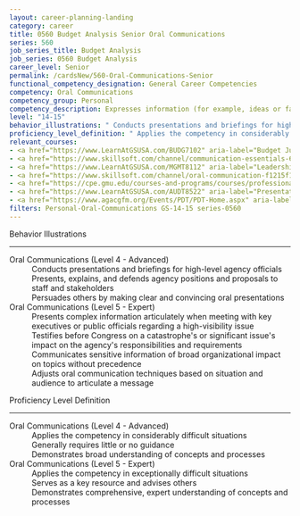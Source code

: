 ```yaml
---
layout: career-planning-landing
category: career
title: 0560 Budget Analysis Senior Oral Communications
series: 560
job_series_title: Budget Analysis
job_series: 0560 Budget Analysis
career_level: Senior
permalink: /cardsNew/560-Oral-Communications-Senior
functional_competency_designation: General Career Competencies
competency: Oral Communications
competency_group: Personal
competency_description: Expresses information (for example, ideas or facts) to individuals or groups effectively, taking into account the audience and nature of the information (for example, technical, sensitive, controversial); makes clear and convincing oral presentations; listens to others, attends to nonverbal cues, and responds appropriately.
level: "14-15"
behavior_illustrations: " Conducts presentations and briefings for high-level agency officials  Presents, explains, and defends agency positions and proposals to staff and stakeholders  Persuades others by making clear and convincing oral presentations ?  Presents complex information articulately when meeting with key executives or public officials regarding a high-visibility issue  Testifies before Congress on a catastrophe's or significant issue's impact on the agency's responsibilities and requirements  Communicates sensitive information of broad organizational impact on topics without precedence  Adjusts oral communication techniques based on situation and audience to articulate a message"
proficiency_level_definition: " Applies the competency in considerably difficult situations  Generally requires little or no guidance  Demonstrates broad understanding of concepts and processes ?  Applies the competency in exceptionally difficult situations  Serves as a key resource and advises others  Demonstrates comprehensive, expert understanding of concepts and processes"
relevant_courses: 
- <a href="https://www.LearnAtGSUSA.com/BUDG7102" aria-label="Budget Justification and Presentation (BUDG7102) - https://www.LearnAtGSUSA.com/BUDG7102">Budget Justification and Presentation (BUDG7102)</a>, Graduate School USA (GSUSA)
- <a href="https://www.skillsoft.com/channel/communication-essentials-62dc4420-e719-11e6-9835-f723b46a2688?cta=feds" aria-label="Communication Essentials Channel - https://www.skillsoft.com/channel/communication-essentials-62dc4420-e719-11e6-9835-f723b46a2688?cta=feds">Communication Essentials Channel</a>, Skillsoft
- <a href="https://www.LearnAtGSUSA.com/MGMT8112" aria-label="Leadership Communication (MGMT8112) - https://www.LearnAtGSUSA.com/MGMT8112">Leadership Communication (MGMT8112)</a>, Graduate School USA (GSUSA)
- <a href="https://www.skillsoft.com/channel/oral-communication-f1215f10-f91e-11e6-aad2-6b3c03be7fe8?cta=feds" aria-label="Oral Communications Channel - https://www.skillsoft.com/channel/oral-communication-f1215f10-f91e-11e6-aad2-6b3c03be7fe8?cta=feds">Oral Communications Channel</a>, Skillsoft
- <a href="https://cpe.gmu.edu/courses-and-programs/courses/professional-writing-speaking/pela-0606-communication-in-organizations.php" aria-label="PELA 0606 Communication in Organizations - https://cpe.gmu.edu/courses-and-programs/courses/professional-writing-speaking/pela-0606-communication-in-organizations.php">PELA 0606 Communication in Organizations</a>, George Mason University
- <a href="https://www.LearnAtGSUSA.com/AUDT8522" aria-label="Presentation and Briefing Skills for Auditors (AUDT8522) - https://www.LearnAtGSUSA.com/AUDT8522">Presentation and Briefing Skills for Auditors (AUDT8522)</a>, Graduate School USA (GSUSA)
- <a href="https://www.agacgfm.org/Events/PDT/PDT-Home.aspx" aria-label="Professional Development Training (PDT) - multi-competency training - https://www.agacgfm.org/Events/PDT/PDT-Home.aspx">Professional Development Training (PDT) - multi-competency training</a>, AGA
filters: Personal-Oral-Communications GS-14-15 series-0560
---
```


<div class="desktop:grid-col-6 margin-y-3">
  <div class="border-top-2 bg-white padding-3 shadow-5 height-full members-hover border-1px button-border border-top-blue radius-lg">
    <p class="text-bold label-color font-size-21">Behavior Illustrations</p>
    <hr class="hr-green"/>
    <dl class="text-base card-content-color"><dt>Oral Communications (Level 4 - Advanced)</dt><dd>Conducts presentations and briefings for high-level agency officials </dd><dd>Presents, explains, and defends agency positions and proposals to staff and stakeholders </dd><dd>Persuades others by making clear and convincing oral presentations</dd><dt>Oral Communications (Level 5 - Expert)</dt><dd>Presents complex information articulately when meeting with key executives or public officials regarding a high-visibility issue </dd><dd>Testifies before Congress on a catastrophe's or significant issue's impact on the agency's responsibilities and requirements </dd><dd>Communicates sensitive information of broad organizational impact on topics without precedence </dd><dd>Adjusts oral communication techniques based on situation and audience to articulate a message</dd></dl>
  </div>
</div>
<div class="desktop:grid-col-6 margin-y-3">
  <div class="border-top-2 bg-white padding-3 shadow-5 height-full members-hover border-1px button-border border-top-blue radius-lg">
    <p class="text-bold label-color font-size-21">Proficiency Level Definition</p>
     <hr class="hr-green"/>
    <dl class="text-base card-content-color"><dt>Oral Communications (Level 4 - Advanced)</dt><dd>Applies the competency in considerably difficult situations </dd><dd>Generally requires little or no guidance </dd><dd>Demonstrates broad understanding of concepts and processes</dd><dt>Oral Communications (Level 5 - Expert)</dt><dd>Applies the competency in exceptionally difficult situations </dd><dd>Serves as a key resource and advises others </dd><dd>Demonstrates comprehensive, expert understanding of concepts and processes</dd></dl>
  </div>
</div>